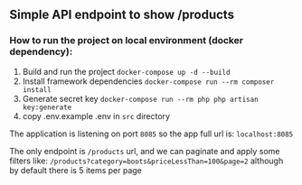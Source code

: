 ## Simple API endpoint to show /products

### How to run the project on local environment (docker dependency):
1. Build and run the project
``docker-compose up -d --build``
2. Install framework dependencies 
``docker-compose run --rm composer install``
3. Generate secret key 
``docker-compose run --rm php php artisan key:generate``
4. copy .env.example .env in ``src`` directory


The application is listening on port ``8085`` so the app full url is: ``localhost:8085``

The only endpoint is ``/products`` url, and we can paginate and apply some filters like:
``/products?category=boots&priceLessThan=100&page=2`` although by default there is 5 items per page 